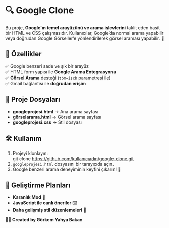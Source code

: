 # 🔍 Google Clone

Bu proje, **Google'ın temel arayüzünü ve arama işlevlerini** taklit eden basit bir HTML ve CSS çalışmasıdır. Kullanıcılar, Google’da normal arama yapabilir veya doğrudan Google Görseller’e yönlendirilerek görsel araması yapabilir. 🚀


## 📌 Özellikler
✅ Google benzeri sade ve şık bir arayüz  
✅ HTML form yapısı ile **Google Arama Entegrasyonu**  
✅ **Görsel Arama** desteği (`tbm=isch` parametresi ile)  
✅ Gmail bağlantısı ile **doğrudan erişim**  

## 📂 Proje Dosyaları
- **googleprojesi.html** → Ana arama sayfası  
- **görselarama.html** → Görsel arama sayfası  
- **googleprojesi.css** → Stil dosyası  

## 🛠️ Kullanım
1. Projeyi klonlayın:  
git clone https://github.com/kullanıcıadın/google-clone.git
2. `googleprojesi.html` dosyasını bir tarayıcıda açın.  
3. Google benzeri arama deneyiminin keyfini çıkarın! 🎉  

## 🔮 Geliştirme Planları
- **Karanlık Mod** 🌙  
- **JavaScript ile canlı öneriler** ⌨️  
- **Daha gelişmiş stil düzenlemeleri** 🎨  


**👨‍💻 Created by Görkem Yahya Bakan**

